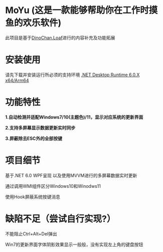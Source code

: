 # MoYu (这是一款能够帮助你在工作时摸鱼的欢乐软件)
此项目是基于[DinoChan.Loaf](https://github.com/DinoChan/Loaf)进行的内容补充及功能拓展

# 安装使用
请先下载并安装运行所必须的支持环境 [.NET Desktop Runtime 6.0.X x64/Arm64](https://dotnet.microsoft.com/en-us/download/dotnet/6.0/runtime)
# 功能特性
**1.自动检测并适配Windows7/10(主题色)/11，显示对应系统的更新界面**  
  
**2.支持多屏幕显示数据更新实时同步**  
  
**3.屏蔽除去ESC外的全部按键**  
  
# 项目细节
基于.NET 6.0 WPF呈现 以及使用MVVM进行的多屏幕数据实时更新  
  
通过调用WMI组件区分Windows10和Winodws11  
  
使用Hook屏蔽系统按键消息  
  
# 缺陷不足（尝试自行实现?）
不能阻止Ctrl+Alt+Del弹出  
  
Win7的更新界面字体阴影效果显示一般般，没有实现左上角的键盘按钮  
